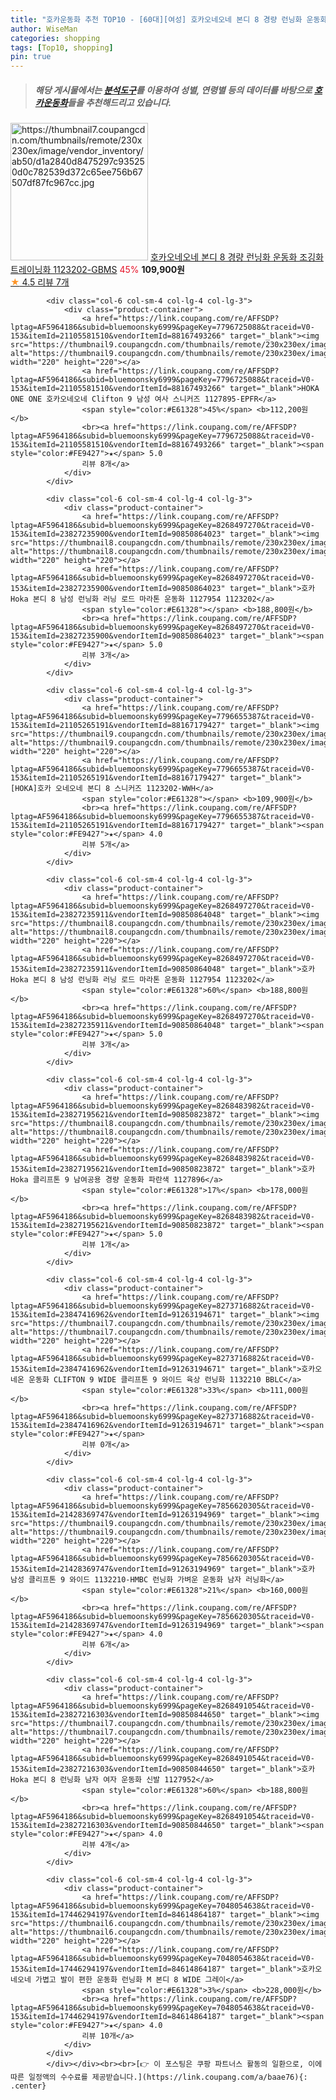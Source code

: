 ```yaml
---
title: "호카운동화 추천 TOP10 - [60대][여성] 호카오네오네 본디 8 경량 런닝화 운동화 조깅화 트레이닝화 1123202-GBMS"
author: WiseMan
categories: shopping
tags: [Top10, shopping]
pin: true
---
```


> ##### 해당 게시물에서는 [**분석도구**](https://itemscout.io/)를 이용하여 **성별**, **연령별** 등의 데이터를 바탕으로 [**호카운동화**](https://link.coupang.com/a/baae76)들을 추천해드리고 있습니다.
<div class="container"><div class="row">
            <div class="col-6 col-sm-4 col-lg-4 col-lg-3">
                <div class="product-container">
                    <a href="https://link.coupang.com/re/AFFSDP?lptag=AF5964186&subid=bluemoonsky6999&pageKey=7796660406&traceid=V0-153&itemId=21105285538&vendorItemId=88167199459" target="_blank"><img src="https://thumbnail7.coupangcdn.com/thumbnails/remote/230x230ex/image/vendor_inventory/ab50/d1a2840d8475297c935250d0c782539d372c65ee756b67507df87fc967cc.jpg" alt="https://thumbnail7.coupangcdn.com/thumbnails/remote/230x230ex/image/vendor_inventory/ab50/d1a2840d8475297c935250d0c782539d372c65ee756b67507df87fc967cc.jpg" width="220" height="220"></a>
                    <a href="https://link.coupang.com/re/AFFSDP?lptag=AF5964186&subid=bluemoonsky6999&pageKey=7796660406&traceid=V0-153&itemId=21105285538&vendorItemId=88167199459" target="_blank">호카오네오네 본디 8 경량 런닝화 운동화 조깅화 트레이닝화 1123202-GBMS</a>
                    <span style="color:#E61328">45%</span> <b>109,900원</b>
                    <br><a href="https://link.coupang.com/re/AFFSDP?lptag=AF5964186&subid=bluemoonsky6999&pageKey=7796660406&traceid=V0-153&itemId=21105285538&vendorItemId=88167199459" target="_blank"><span style="color:#FE9427">★</span> 4.5
                    리뷰 7개</a>
                </div>
            </div>
            
            <div class="col-6 col-sm-4 col-lg-4 col-lg-3">
                <div class="product-container">
                    <a href="https://link.coupang.com/re/AFFSDP?lptag=AF5964186&subid=bluemoonsky6999&pageKey=7796725088&traceid=V0-153&itemId=21105581510&vendorItemId=88167493266" target="_blank"><img src="https://thumbnail9.coupangcdn.com/thumbnails/remote/230x230ex/image/vendor_inventory/5eda/45203f505be054b0e102b4043ffc37d2de1ffa8cb5affbd089a9f13ea09d.jpg" alt="https://thumbnail9.coupangcdn.com/thumbnails/remote/230x230ex/image/vendor_inventory/5eda/45203f505be054b0e102b4043ffc37d2de1ffa8cb5affbd089a9f13ea09d.jpg" width="220" height="220"></a>
                    <a href="https://link.coupang.com/re/AFFSDP?lptag=AF5964186&subid=bluemoonsky6999&pageKey=7796725088&traceid=V0-153&itemId=21105581510&vendorItemId=88167493266" target="_blank">HOKA ONE ONE 호카오네오네 Clifton 9 남성 여사 스니커즈 1127895-EPFR</a>
                    <span style="color:#E61328">45%</span> <b>112,200원</b>
                    <br><a href="https://link.coupang.com/re/AFFSDP?lptag=AF5964186&subid=bluemoonsky6999&pageKey=7796725088&traceid=V0-153&itemId=21105581510&vendorItemId=88167493266" target="_blank"><span style="color:#FE9427">★</span> 5.0
                    리뷰 8개</a>
                </div>
            </div>
            
            <div class="col-6 col-sm-4 col-lg-4 col-lg-3">
                <div class="product-container">
                    <a href="https://link.coupang.com/re/AFFSDP?lptag=AF5964186&subid=bluemoonsky6999&pageKey=8268497270&traceid=V0-153&itemId=23827235900&vendorItemId=90850864023" target="_blank"><img src="https://thumbnail8.coupangcdn.com/thumbnails/remote/230x230ex/image/vendor_inventory/0a75/c4623773f5d56fb3ec39e37272e9f4d30779833cc4ed03192efb98d6e35a.jpeg" alt="https://thumbnail8.coupangcdn.com/thumbnails/remote/230x230ex/image/vendor_inventory/0a75/c4623773f5d56fb3ec39e37272e9f4d30779833cc4ed03192efb98d6e35a.jpeg" width="220" height="220"></a>
                    <a href="https://link.coupang.com/re/AFFSDP?lptag=AF5964186&subid=bluemoonsky6999&pageKey=8268497270&traceid=V0-153&itemId=23827235900&vendorItemId=90850864023" target="_blank">호카 Hoka 본디 8 남성 런닝화 러닝 로드 마라톤 운동화 1127954 1123202</a>
                    <span style="color:#E61328"></span> <b>188,800원</b>
                    <br><a href="https://link.coupang.com/re/AFFSDP?lptag=AF5964186&subid=bluemoonsky6999&pageKey=8268497270&traceid=V0-153&itemId=23827235900&vendorItemId=90850864023" target="_blank"><span style="color:#FE9427">★</span> 5.0
                    리뷰 3개</a>
                </div>
            </div>
            
            <div class="col-6 col-sm-4 col-lg-4 col-lg-3">
                <div class="product-container">
                    <a href="https://link.coupang.com/re/AFFSDP?lptag=AF5964186&subid=bluemoonsky6999&pageKey=7796655387&traceid=V0-153&itemId=21105265191&vendorItemId=88167179427" target="_blank"><img src="https://thumbnail9.coupangcdn.com/thumbnails/remote/230x230ex/image/vendor_inventory/333f/851c3c8d2b5e8ed81d83831b3fe37b5d26e31dfcfee1fba89e96448cb1d8.jpg" alt="https://thumbnail9.coupangcdn.com/thumbnails/remote/230x230ex/image/vendor_inventory/333f/851c3c8d2b5e8ed81d83831b3fe37b5d26e31dfcfee1fba89e96448cb1d8.jpg" width="220" height="220"></a>
                    <a href="https://link.coupang.com/re/AFFSDP?lptag=AF5964186&subid=bluemoonsky6999&pageKey=7796655387&traceid=V0-153&itemId=21105265191&vendorItemId=88167179427" target="_blank">[HOKA]호카 오네오네 본디 8 스니커즈 1123202-WWH</a>
                    <span style="color:#E61328"></span> <b>109,900원</b>
                    <br><a href="https://link.coupang.com/re/AFFSDP?lptag=AF5964186&subid=bluemoonsky6999&pageKey=7796655387&traceid=V0-153&itemId=21105265191&vendorItemId=88167179427" target="_blank"><span style="color:#FE9427">★</span> 4.0
                    리뷰 5개</a>
                </div>
            </div>
            
            <div class="col-6 col-sm-4 col-lg-4 col-lg-3">
                <div class="product-container">
                    <a href="https://link.coupang.com/re/AFFSDP?lptag=AF5964186&subid=bluemoonsky6999&pageKey=8268497270&traceid=V0-153&itemId=23827235911&vendorItemId=90850864048" target="_blank"><img src="https://thumbnail8.coupangcdn.com/thumbnails/remote/230x230ex/image/vendor_inventory/0dd7/784c3250fc111517c6dd180e2c8e5a675632df219cedf2e8a79f2cdfb708.jpeg" alt="https://thumbnail8.coupangcdn.com/thumbnails/remote/230x230ex/image/vendor_inventory/0dd7/784c3250fc111517c6dd180e2c8e5a675632df219cedf2e8a79f2cdfb708.jpeg" width="220" height="220"></a>
                    <a href="https://link.coupang.com/re/AFFSDP?lptag=AF5964186&subid=bluemoonsky6999&pageKey=8268497270&traceid=V0-153&itemId=23827235911&vendorItemId=90850864048" target="_blank">호카 Hoka 본디 8 남성 런닝화 러닝 로드 마라톤 운동화 1127954 1123202</a>
                    <span style="color:#E61328">60%</span> <b>188,800원</b>
                    <br><a href="https://link.coupang.com/re/AFFSDP?lptag=AF5964186&subid=bluemoonsky6999&pageKey=8268497270&traceid=V0-153&itemId=23827235911&vendorItemId=90850864048" target="_blank"><span style="color:#FE9427">★</span> 5.0
                    리뷰 3개</a>
                </div>
            </div>
            
            <div class="col-6 col-sm-4 col-lg-4 col-lg-3">
                <div class="product-container">
                    <a href="https://link.coupang.com/re/AFFSDP?lptag=AF5964186&subid=bluemoonsky6999&pageKey=8268483982&traceid=V0-153&itemId=23827195621&vendorItemId=90850823872" target="_blank"><img src="https://thumbnail8.coupangcdn.com/thumbnails/remote/230x230ex/image/vendor_inventory/5ea8/10bd57e070db7a97fc80afbe767ed69aaa9736232f1532d03d1531f4f17a.jpeg" alt="https://thumbnail8.coupangcdn.com/thumbnails/remote/230x230ex/image/vendor_inventory/5ea8/10bd57e070db7a97fc80afbe767ed69aaa9736232f1532d03d1531f4f17a.jpeg" width="220" height="220"></a>
                    <a href="https://link.coupang.com/re/AFFSDP?lptag=AF5964186&subid=bluemoonsky6999&pageKey=8268483982&traceid=V0-153&itemId=23827195621&vendorItemId=90850823872" target="_blank">호카 Hoka 클리프톤 9 남여공용 경량 운동화 파란색 1127896</a>
                    <span style="color:#E61328">17%</span> <b>178,000원</b>
                    <br><a href="https://link.coupang.com/re/AFFSDP?lptag=AF5964186&subid=bluemoonsky6999&pageKey=8268483982&traceid=V0-153&itemId=23827195621&vendorItemId=90850823872" target="_blank"><span style="color:#FE9427">★</span> 5.0
                    리뷰 1개</a>
                </div>
            </div>
            
            <div class="col-6 col-sm-4 col-lg-4 col-lg-3">
                <div class="product-container">
                    <a href="https://link.coupang.com/re/AFFSDP?lptag=AF5964186&subid=bluemoonsky6999&pageKey=8273716882&traceid=V0-153&itemId=23847416962&vendorItemId=91263194671" target="_blank"><img src="https://thumbnail7.coupangcdn.com/thumbnails/remote/230x230ex/image/vendor_inventory/a874/ad2786d580c746adaffe9bd4e559b89a87aeadbe02a6dbb3ec9e798f9f6b.jpg" alt="https://thumbnail7.coupangcdn.com/thumbnails/remote/230x230ex/image/vendor_inventory/a874/ad2786d580c746adaffe9bd4e559b89a87aeadbe02a6dbb3ec9e798f9f6b.jpg" width="220" height="220"></a>
                    <a href="https://link.coupang.com/re/AFFSDP?lptag=AF5964186&subid=bluemoonsky6999&pageKey=8273716882&traceid=V0-153&itemId=23847416962&vendorItemId=91263194671" target="_blank">호카오네온 운동화 CLIFTON 9 WIDE 클리프톤 9 와이드 육상 런닝화 1132210 BBLC</a>
                    <span style="color:#E61328">33%</span> <b>111,000원</b>
                    <br><a href="https://link.coupang.com/re/AFFSDP?lptag=AF5964186&subid=bluemoonsky6999&pageKey=8273716882&traceid=V0-153&itemId=23847416962&vendorItemId=91263194671" target="_blank"><span style="color:#FE9427">★</span> 
                    리뷰 0개</a>
                </div>
            </div>
            
            <div class="col-6 col-sm-4 col-lg-4 col-lg-3">
                <div class="product-container">
                    <a href="https://link.coupang.com/re/AFFSDP?lptag=AF5964186&subid=bluemoonsky6999&pageKey=7856620305&traceid=V0-153&itemId=21428369747&vendorItemId=91263194969" target="_blank"><img src="https://thumbnail9.coupangcdn.com/thumbnails/remote/230x230ex/image/vendor_inventory/7d91/2f5dda1aaa90c0a801417a5ec9660a7730a8464c522967067361aac4e448.jpeg" alt="https://thumbnail9.coupangcdn.com/thumbnails/remote/230x230ex/image/vendor_inventory/7d91/2f5dda1aaa90c0a801417a5ec9660a7730a8464c522967067361aac4e448.jpeg" width="220" height="220"></a>
                    <a href="https://link.coupang.com/re/AFFSDP?lptag=AF5964186&subid=bluemoonsky6999&pageKey=7856620305&traceid=V0-153&itemId=21428369747&vendorItemId=91263194969" target="_blank">호카 남성 클리프톤 9 와이드 1132210-HMBC 런닝화 가벼운 운동화 남자 러닝화</a>
                    <span style="color:#E61328">21%</span> <b>160,000원</b>
                    <br><a href="https://link.coupang.com/re/AFFSDP?lptag=AF5964186&subid=bluemoonsky6999&pageKey=7856620305&traceid=V0-153&itemId=21428369747&vendorItemId=91263194969" target="_blank"><span style="color:#FE9427">★</span> 4.0
                    리뷰 6개</a>
                </div>
            </div>
            
            <div class="col-6 col-sm-4 col-lg-4 col-lg-3">
                <div class="product-container">
                    <a href="https://link.coupang.com/re/AFFSDP?lptag=AF5964186&subid=bluemoonsky6999&pageKey=8268491054&traceid=V0-153&itemId=23827216303&vendorItemId=90850844650" target="_blank"><img src="https://thumbnail7.coupangcdn.com/thumbnails/remote/230x230ex/image/vendor_inventory/dac3/c199c1569b8852bf6b108bd2ed0c51b373df61c9b5be7b490c4837329c65.jpeg" alt="https://thumbnail7.coupangcdn.com/thumbnails/remote/230x230ex/image/vendor_inventory/dac3/c199c1569b8852bf6b108bd2ed0c51b373df61c9b5be7b490c4837329c65.jpeg" width="220" height="220"></a>
                    <a href="https://link.coupang.com/re/AFFSDP?lptag=AF5964186&subid=bluemoonsky6999&pageKey=8268491054&traceid=V0-153&itemId=23827216303&vendorItemId=90850844650" target="_blank">호카 Hoka 본디 8 런닝화 남자 여자 운동화 신발 1127952</a>
                    <span style="color:#E61328">60%</span> <b>188,800원</b>
                    <br><a href="https://link.coupang.com/re/AFFSDP?lptag=AF5964186&subid=bluemoonsky6999&pageKey=8268491054&traceid=V0-153&itemId=23827216303&vendorItemId=90850844650" target="_blank"><span style="color:#FE9427">★</span> 4.0
                    리뷰 4개</a>
                </div>
            </div>
            
            <div class="col-6 col-sm-4 col-lg-4 col-lg-3">
                <div class="product-container">
                    <a href="https://link.coupang.com/re/AFFSDP?lptag=AF5964186&subid=bluemoonsky6999&pageKey=7048054638&traceid=V0-153&itemId=17446294197&vendorItemId=84614864187" target="_blank"><img src="https://thumbnail6.coupangcdn.com/thumbnails/remote/230x230ex/image/vendor_inventory/5cd5/9f440a7c9242e50780bf7ff8f3f93b3c2331e7c7056b81274d2462fe3e19.jpg" alt="https://thumbnail6.coupangcdn.com/thumbnails/remote/230x230ex/image/vendor_inventory/5cd5/9f440a7c9242e50780bf7ff8f3f93b3c2331e7c7056b81274d2462fe3e19.jpg" width="220" height="220"></a>
                    <a href="https://link.coupang.com/re/AFFSDP?lptag=AF5964186&subid=bluemoonsky6999&pageKey=7048054638&traceid=V0-153&itemId=17446294197&vendorItemId=84614864187" target="_blank">호카오네오네 가볍고 발이 편한 운동화 런닝화 M 본디 8 WIDE 그레이</a>
                    <span style="color:#E61328">3%</span> <b>228,000원</b>
                    <br><a href="https://link.coupang.com/re/AFFSDP?lptag=AF5964186&subid=bluemoonsky6999&pageKey=7048054638&traceid=V0-153&itemId=17446294197&vendorItemId=84614864187" target="_blank"><span style="color:#FE9427">★</span> 4.0
                    리뷰 10개</a>
                </div>
            </div>
            </div></div><br><br>[👉 이 포스팅은 쿠팡 파트너스 활동의 일환으로, 이에 따른 일정액의 수수료를 제공받습니다.](https://link.coupang.com/a/baae76){: .center}